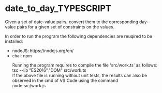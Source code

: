# date_to_day_TYPESCRIPT
Given a set of date-value pairs, convert them to the corresponding day-value pairs for a given set of constraints on the values.

In order to run the program the following dependencies are reuqired to be installed:
<ul>
  <li>nodeJS: https://nodejs.org/en/ </li>
  <li>chai: npm
    
Running the program requires to compile the file 'src/work.ts' as follows:<br>
tsc --lib "ES2016","DOM" src/work.ts<br>
If the above file is running without unit tests, the results can also be observed in the cmd of VS Code using the command<br>
node src/work.js

